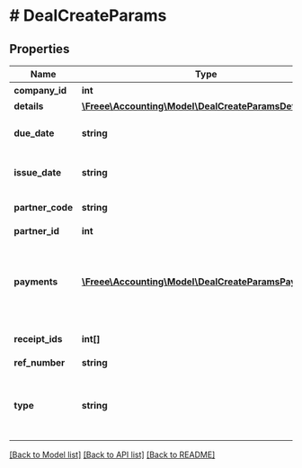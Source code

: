 # # DealCreateParams

## Properties

Name | Type | Description | Notes
------------ | ------------- | ------------- | -------------
**company_id** | **int** | 事業所ID | 
**details** | [**\Freee\Accounting\Model\DealCreateParamsDetails[]**](DealCreateParamsDetails.md) |  | 
**due_date** | **string** | 支払期日(yyyy-mm-dd) | [optional] 
**issue_date** | **string** | 発生日 (yyyy-mm-dd) | 
**partner_code** | **string** | 取引先コード | [optional] 
**partner_id** | **int** | 取引先ID | [optional] 
**payments** | [**\Freee\Accounting\Model\DealCreateParamsPayments[]**](DealCreateParamsPayments.md) | 支払行一覧（配列）：未指定の場合、未決済の取引を作成します。 | [optional] 
**receipt_ids** | **int[]** | 証憑ファイルID（配列） | [optional] 
**ref_number** | **string** | 管理番号 | [optional] 
**type** | **string** | 収支区分 (収入: income, 支出: expense) | 

[[Back to Model list]](../../README.md#documentation-for-models) [[Back to API list]](../../README.md#documentation-for-api-endpoints) [[Back to README]](../../README.md)


